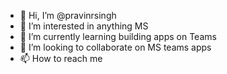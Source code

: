 - 👋 Hi, I’m @pravinrsingh
- 👀 I’m interested in anything MS
- 🌱 I’m currently learning building apps on Teams
- 💞️ I’m looking to collaborate on MS teams apps
- 📫 How to reach me 

<!---
pravinrsingh/pravinrsingh is a ✨ special ✨ repository because its `README.md` (this file) appears on your GitHub profile.
You can click the Preview link to take a look at your changes.
--->
